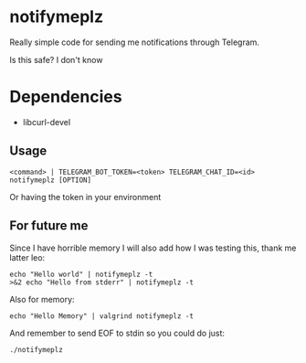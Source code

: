 # notifymeplz

Really simple code for sending me notifications through Telegram.

Is this safe?
I don't know

# Dependencies
- libcurl-devel

## Usage
```
<command> | TELEGRAM_BOT_TOKEN=<token> TELEGRAM_CHAT_ID=<id> notifymeplz [OPTION]
```
Or having the token in your environment

## For future me
Since I have horrible memory I will also add how I was testing this, thank me latter leo:
```
echo "Hello world" | notifymeplz -t
>&2 echo "Hello from stderr" | notifymeplz -t
```

Also for memory:
```
echo "Hello Memory" | valgrind notifymeplz -t
```

And remember <C-d> to send EOF to stdin so you could do  just:
```
./notifymeplz
```
